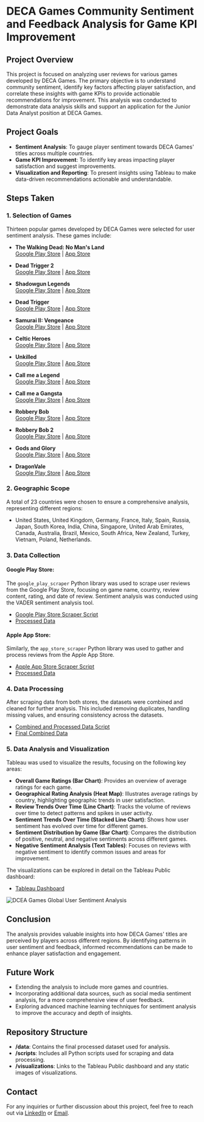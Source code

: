 # DECA Games Community Sentiment and Feedback Analysis for Game KPI Improvement

## Project Overview

This project is focused on analyzing user reviews for various games developed by DECA Games. The primary objective is to understand community sentiment, identify key factors affecting player satisfaction, and correlate these insights with game KPIs to provide actionable recommendations for improvement. This analysis was conducted to demonstrate data analysis skills and support an application for the Junior Data Analyst position at DECA Games.

## Project Goals

- **Sentiment Analysis**: To gauge player sentiment towards DECA Games' titles across multiple countries.
- **Game KPI Improvement**: To identify key areas impacting player satisfaction and suggest improvements.
- **Visualization and Reporting**: To present insights using Tableau to make data-driven recommendations actionable and understandable.

## Steps Taken

### 1. Selection of Games
Thirteen popular games developed by DECA Games were selected for user sentiment analysis. These games include:

- **The Walking Dead: No Man's Land**  
  [Google Play Store](https://play.google.com/store/apps/details?id=com.nextgames.android.twd) | [App Store](https://apps.apple.com/us/app/the-walking-dead-no-mans-land/id970417047) 

- **Dead Trigger 2**  
  [Google Play Store](https://play.google.com/store/apps/details?id=com.madfingergames.deadtrigger2) | [App Store](https://apps.apple.com/us/app/dead-trigger-2-zombie-games/id720063540)

- **Shadowgun Legends**  
  [Google Play Store](https://play.google.com/store/apps/details?id=com.madfingergames.legends) | [App Store](https://apps.apple.com/gb/app/shadowgun-legends-online-fps/id1091251242)

- **Dead Trigger**  
  [Google Play Store](https://play.google.com/store/apps/details?id=com.madfingergames.deadtrigger) | [App Store](https://apps.apple.com/us/app/dead-trigger-survival-shooter/id533079551)

- **Samurai II: Vengeance**  
  [Google Play Store](https://play.google.com/store/apps/details?id=com.madfingergames.SamuraiIIAll) | [App Store](https://apps.apple.com/us/app/samurai-2-vengeance/id392486160)

- **Celtic Heroes**  
  [Google Play Store](https://play.google.com/store/apps/details?id=com.onethumbmobile.celticheroes) | [App Store](https://apps.apple.com/us/app/celtic-heroes-mobile-mmorpg/id431837446)

- **Unkilled**  
  [Google Play Store](https://play.google.com/store/apps/details?id=com.madfingergames.unkilled) | [App Store](https://apps.apple.com/us/app/unkilled-zombie-online-fps/id969488951)

- **Call me a Legend**  
  [Google Play Store](https://play.google.com/store/apps/details?id=com.sixwaves.cml&hl=en&gl=US) | [App Store](https://apps.apple.com/us/app/call-me-a-legend/id1449121741)

- **Call me a Gangsta**  
  [Google Play Store](https://play.google.com/store/apps/details?id=com.empirestudiosinc.cmg&hl=en&gl=US) | [App Store](https://apps.apple.com/us/app/call-me-a-gangsta/id1530493373)

- **Robbery Bob**  
  [Google Play Store](https://play.google.com/store/apps/details?id=com.chillingo.robberybobfree.android.row) | [App Store](https://apps.apple.com/us/app/robbery-bob-king-of-sneak/id503869041)

- **Robbery Bob 2**  
  [Google Play Store](https://play.google.com/store/apps/details?id=com.chillingo.robberybob2.android.gplay) | [App Store](https://apps.apple.com/us/app/robbery-bob-2-comic-thief/id974514406)

- **Gods and Glory**  
  [Google Play Store](https://play.google.com/store/apps/details?id=com.fridaysgames.godsandglory) | [App Store](https://apps.apple.com/us/app/gods-and-glory-war-of-thrones/id1050101469)

- **DragonVale**  
  [Google Play Store](https://play.google.com/store/apps/details?id=com.backflipstudios.android.dragonvale) | [App Store](https://apps.apple.com/us/app/dragonvale/id440045374)


### 2. Geographic Scope
A total of 23 countries were chosen to ensure a comprehensive analysis, representing different regions:

- United States, United Kingdom, Germany, France, Italy, Spain, Russia, Japan, South Korea, India, China, Singapore, United Arab Emirates, Canada, Australia, Brazil, Mexico, South Africa, New Zealand, Turkey, Vietnam, Poland, Netherlands.

### 3. Data Collection
#### Google Play Store:
The `google_play_scraper` Python library was used to scrape user reviews from the Google Play Store, focusing on game name, country, review content, rating, and date of review. Sentiment analysis was conducted using the VADER sentiment analysis tool.
- [Google Play Store Scraper Script](https://github.com/abhivik/DECA-Games-Global-User-Sentiment-Analysis/blob/main/google_store_scrapper.ipynb)
- [Processed Data](https://github.com/abhivik/DECA-Games-Global-User-Sentiment-Analysis/blob/main/google_store_processed.csv)

#### Apple App Store:
Similarly, the `app_store_scraper` Python library was used to gather and process reviews from the Apple App Store.
- [Apple App Store Scraper Script](https://github.com/abhivik/DECA-Games-Global-User-Sentiment-Analysis/blob/main/Apple_Store_scrapper.ipynb)
- [Processed Data](https://github.com/abhivik/DECA-Games-Global-User-Sentiment-Analysis/blob/main/apple_store_processed.csv)

### 4. Data Processing
After scraping data from both stores, the datasets were combined and cleaned for further analysis. This included removing duplicates, handling missing values, and ensuring consistency across the datasets.
- [Combined and Processed Data Script](https://github.com/abhivik/DECA-Games-Global-User-Sentiment-Analysis/blob/main/Combined%20processed.ipynb)
- [Final Combined Data](https://github.com/abhivik/DECA-Games-Global-User-Sentiment-Analysis/blob/main/combined_sentiment_review_data.csv)

### 5. Data Analysis and Visualization
Tableau was used to visualize the results, focusing on the following key areas:

- **Overall Game Ratings (Bar Chart)**: Provides an overview of average ratings for each game.
- **Geographical Rating Analysis (Heat Map)**: Illustrates average ratings by country, highlighting geographic trends in user satisfaction.
- **Review Trends Over Time (Line Chart)**: Tracks the volume of reviews over time to detect patterns and spikes in user activity.
- **Sentiment Trends Over Time (Stacked Line Chart)**: Shows how user sentiment has evolved over time for different games.
- **Sentiment Distribution by Game (Bar Chart)**: Compares the distribution of positive, neutral, and negative sentiments across different games.
- **Negative Sentiment Analysis (Text Tables)**: Focuses on reviews with negative sentiment to identify common issues and areas for improvement.

The visualizations can be explored in detail on the Tableau Public dashboard:
- [Tableau Dashboard](https://public.tableau.com/app/profile/abhivik/viz/DECAGamesGlobalUserSentimentAnalysisDashboard/DCEAGamesGlobalUserSentimentAnalysis?publish=yes)

![DCEA Games Global User Sentiment Analysis](https://github.com/user-attachments/assets/17732799-d49f-4685-abac-70c5f6d3ef14)

## Conclusion
The analysis provides valuable insights into how DECA Games' titles are perceived by players across different regions. By identifying patterns in user sentiment and feedback, informed recommendations can be made to enhance player satisfaction and engagement.

## Future Work
- Extending the analysis to include more games and countries.
- Incorporating additional data sources, such as social media sentiment analysis, for a more comprehensive view of user feedback.
- Exploring advanced machine learning techniques for sentiment analysis to improve the accuracy and depth of insights.

## Repository Structure
- **/data**: Contains the final processed dataset used for analysis.
- **/scripts**: Includes all Python scripts used for scraping and data processing.
- **/visualizations**: Links to the Tableau Public dashboard and any static images of visualizations.

## Contact
For any inquiries or further discussion about this project, feel free to reach out via [LinkedIn](https://www.linkedin.com/in/abhijit-mandape) or [Email](mailto:abhijit.mandape@example.com).

